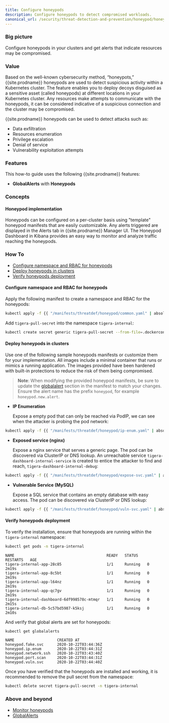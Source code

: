 ```yaml
---
title: Configure honeypods
description: Configure honeypods to detect compromised workloads.
canonical_url: /security/threat-detection-and-prevention/honeypod/honeypods
---
```


### Big picture

Configure honeypods in your clusters and get alerts that indicate resources may be compromised.

### Value

Based on the well-known cybersecurity method, “honeypots,” {{site.prodname}} honeypods are used to detect suspicious activity within a Kubernetes cluster. The feature enables you to deploy decoys disguised as a sensitive asset (called honeypods) at different locations in your Kubernetes cluster. Any resources make attempts to communicate with the honeypods, it can be considered indicative of a suspicious connection and the cluster may be compromised.

{{site.prodname}} honeypods can be used to detect attacks such as:

- Data exfiltration
- Resources enumeration
- Privilege escalation
- Denial of service
- Vulnerability exploitation attempts

### Features

This how-to guide uses the following {{site.prodname}} features:

- **GlobalAlerts** with **Honeypods**

### Concepts

#### Honeypod implementation

Honeypods can be configured on a per-cluster basis using "template" honeypod manifests that are easily customizable. Any alerts triggered are displayed in the Alerts tab in {{site.prodname}} Manager UI. The Honeypod Dashboard in Kibana provides an easy way to monitor and analyze traffic reaching the honeypods.

### How To

  - [Configure namespace and RBAC for honeypods](#configure-namespace-and-rbac-for-honeypods)
  - [Deploy honeypods in clusters](#deploy-honeypods-in-clusters)
  - [Verify honeypods deployment](#verify-honeypods-deployment)

#### Configure namespace and RBAC for honeypods

Apply the following manifest to create a namespace and RBAC for the honeypods: 

```bash
kubectl apply -f {{ "/manifests/threatdef/honeypod/common.yaml" | absolute_url }} 
```

Add `tigera-pull-secret` into the namespace `tigera-internal`:

```bash
kubectl create secret generic tigera-pull-secret --from-file=.dockerconfigjson=<pull-secrets.json> --type=kubernetes.io/dockerconfigjson -n tigera-internal
```

#### Deploy honeypods in clusters

Use one of the following sample honeypods manifests or customize them for your implementation. All images include a minimal container that runs or mimics a running application. The images provided have been hardened with built-in protections to reduce the risk of them being compromised.

> **Note**: When modifying the provided honeypod manifests, be sure to update the [globalalert]({{site.baseurl}}/reference/resources/globalalert) section in the manifest to match your changes. Ensure the alert name has the prefix `honeypod`, for example `honeypod.new.alert`.

- **IP Enumeration** 

  Expose a empty pod that can only be reached via PodIP, we can see when the attacker is probing the pod network:

```bash
kubectl apply -f {{ "/manifests/threatdef/honeypod/ip-enum.yaml" | absolute_url }} 
```

- **Exposed service (nginx)**

  Expose a nginx service that serves a generic page. The pod can be discovered via ClusterIP or DNS lookup. An unreachable service `tigera-dashboard-internal-service` is created to entice the attacker to find and reach, `tigera-dashboard-internal-debug`:

```bash
kubectl apply -f {{ "/manifests/threatdef/honeypod/expose-svc.yaml" | absolute_url }} 
```

- **Vulnerable Service (MySQL)**

  Expose a SQL service that contains an empty database with easy access. The pod can be discovered via ClusterIP or DNS lookup:

```bash
kubectl apply -f {{ "/manifests/threatdef/honeypod/vuln-svc.yaml" | absolute_url }} 
```

#### Verify honeypods deployment

To verify the installation, ensure that honeypods are running within the `tigera-internal` namespace:

```bash
kubectl get pods -n tigera-internal
```

```shell
NAME                                         READY   STATUS    RESTARTS   AGE
tigera-internal-app-28c85                    1/1     Running   0          2m19s
tigera-internal-app-8c5bt                    1/1     Running   0          2m19s
tigera-internal-app-l64nz                    1/1     Running   0          2m19s
tigera-internal-app-qc7gv                    1/1     Running   0          2m19s
tigera-internal-dashboard-6df998578c-mtmqr   1/1     Running   0          2m15s
tigera-internal-db-5c57bd5987-k5ksj          1/1     Running   0          2m10s
```

And verify that global alerts are set for honeypods:

```bash
kubectl get globalalerts
```

```shell
NAME                   CREATED AT
honeypod.fake.svc      2020-10-22T03:44:36Z
honeypod.ip.enum       2020-10-22T03:44:31Z
honeypod.network.ssh   2020-10-22T03:43:40Z
honeypod.port.scan     2020-10-22T03:44:31Z
honeypod.vuln.svc      2020-10-22T03:44:40Z
```

Once you have verified that the honeypods are installed and working, it is recommended to remove the pull secret from the namespace:

```bash
kubectl delete secret tigera-pull-secret -n tigera-internal
```


### Above and beyond

- [Monitor honeypods]({{site.baseurl}}/security/threat-detection-and-prevention/honeypod/honeypod-controller)
- [GlobalAlerts]({{site.baseurl}}/reference/resources/globalalert)